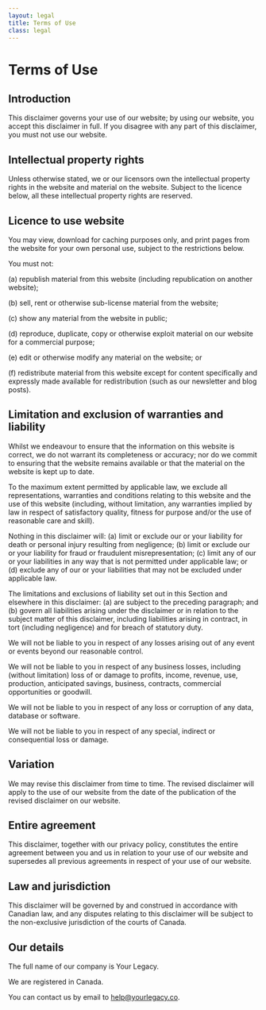 ```yaml
---
layout: legal
title: Terms of Use
class: legal
---
```


# Terms of Use

## Introduction

This disclaimer governs your use of our website; by using our website, you accept this disclaimer in full. If you disagree with any part of this disclaimer, you must not use our website. 

## Intellectual property rights

Unless otherwise stated, we or our licensors own the intellectual property rights in the website and material on the website. Subject to the licence below, all these intellectual property rights are reserved.

## Licence to use website 	

You may view, download for caching purposes only, and print pages from the website for your own personal use, subject to the restrictions below.

You must not:

(a)	republish material from this website (including republication on another website);

(b)	sell, rent or otherwise sub-license material from the website;

(c)	show any material from the website in public;

(d)	reproduce, duplicate, copy or otherwise exploit material on our website for a commercial purpose;

(e)	edit or otherwise modify any material on the website; or

(f)	redistribute material from this website except for content specifically and expressly made available for redistribution (such as our newsletter and blog posts).

## Limitation and exclusion of warranties and liability

Whilst we endeavour to ensure that the information on this website is correct, we do not warrant its completeness or accuracy; nor do we commit to ensuring that the website remains available or that the material on the website is kept up to date.

To the maximum extent permitted by applicable law, we exclude all representations, warranties and conditions relating to this website and the use of this website (including, without limitation, any warranties implied by law in respect of satisfactory quality, fitness for purpose and/or the use of reasonable care and skill).

Nothing in this disclaimer will: (a) limit or exclude our or your liability for death or personal injury resulting from negligence; (b) limit or exclude our or your liability for fraud or fraudulent misrepresentation; (c) limit any of our or your liabilities in any way that is not permitted under applicable law; or (d) exclude any of our or your liabilities that may not be excluded under applicable law.

The limitations and exclusions of liability set out in this Section and elsewhere in this disclaimer: (a) are subject to the preceding paragraph; and (b) govern all liabilities arising under the disclaimer or in relation to the subject matter of this disclaimer, including liabilities arising in contract, in tort (including negligence) and for breach of statutory duty.

We will not be liable to you in respect of any losses arising out of any event or events beyond our reasonable control.

We will not be liable to you in respect of any business losses, including (without limitation) loss of or damage to profits, income, revenue, use, production, anticipated savings, business, contracts, commercial opportunities or goodwill.

We will not be liable to you in respect of any loss or corruption of any data, database or software.

We will not be liable to you in respect of any special, indirect or consequential loss or damage.

## Variation

We may revise this disclaimer from time to time. The revised disclaimer will apply to the use of our website from the date of the publication of the revised disclaimer on our website.

## Entire agreement

This disclaimer, together with our privacy policy, constitutes the entire agreement between you and us in relation to your use of our website and supersedes all previous agreements in respect of your use of our website.

## Law and jurisdiction

This disclaimer will be governed by and construed in accordance with Canadian law, and any disputes relating to this disclaimer will be subject to the non-exclusive jurisdiction of the courts of Canada.

## Our details

The full name of our company is Your Legacy. 

We are registered in Canada.

You can contact us by email to help@yourlegacy.co.




